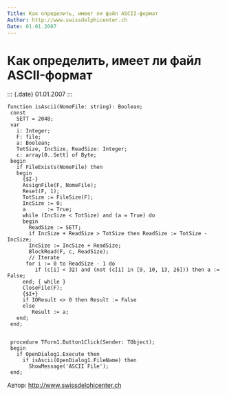 ```yaml
---
Title: Как определить, имеет ли файл ASCII-формат
Author: http://www.swissdelphicenter.ch
Date: 01.01.2007
---
```



Как определить, имеет ли файл ASCII-формат
==========================================

::: {.date}
01.01.2007
:::

    function isAscii(NomeFile: string): Boolean;
     const
       SETT = 2048;
     var
       i: Integer;
       F: file;
       a: Boolean;
       TotSize, IncSize, ReadSize: Integer;
       c: array[0..Sett] of Byte;
     begin
       if FileExists(NomeFile) then
       begin
         {$I-}
         AssignFile(F, NomeFile);
         Reset(F, 1);
         TotSize := FileSize(F);
         IncSize := 0;
         a       := True;
         while (IncSize < TotSize) and (a = True) do
         begin
           ReadSize := SETT;
           if IncSize + ReadSize > TotSize then ReadSize := TotSize - IncSize;
           IncSize := IncSize + ReadSize;
           BlockRead(F, c, ReadSize);
           // Iterate 
          for i := 0 to ReadSize - 1 do
             if (c[i] < 32) and (not (c[i] in [9, 10, 13, 26])) then a := False;
         end; { while }
         CloseFile(F);
         {$I+}
         if IOResult <> 0 then Result := False
         else
            Result := a;
       end;
     end;
     
     
     procedure TForm1.Button1Click(Sender: TObject);
     begin
       if OpenDialog1.Execute then
         if isAscii(OpenDialog1.FileName) then
           ShowMessage('ASCII File');
     end;

Автор: http://www.swissdelphicenter.ch
